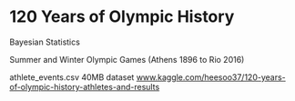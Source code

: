# 120 Years of Olympic History

Bayesian Statistics

Summer and Winter Olympic Games (Athens 1896 to Rio 2016) 

athlete_events.csv 40MB dataset www.kaggle.com/heesoo37/120-years-of-olympic-history-athletes-and-results
